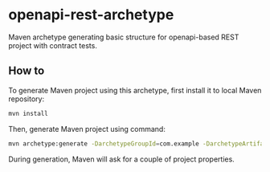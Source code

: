 # openapi-rest-archetype
Maven archetype generating basic structure for openapi-based REST project with contract tests.

## How to

To generate Maven project using this archetype, first install it to local Maven repository:

```bash
mvn install
```

Then, generate Maven project using command:

```bash
mvn archetype:generate -DarchetypeGroupId=com.example -DarchetypeArtifactId=openapi-rest-archetype
```

During generation, Maven will ask for a couple of project properties.
